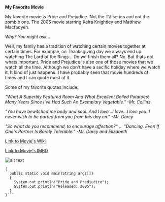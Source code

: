 **My Favorite Movie**


My favorite movie is Pride and Prejudice. Not the TV series and not the zombie one. The 2005 movie starring Keira Knightley and Matthew Macfadyen.


_Why? You might ask..._


Well, my family has a tradition of watching certain movies together at certain times. For example, on Thanksgiving day we always end up watching The Lord of the Rings... Do we finish them all? No. But thats not whats  important. Pride and Prejudice is also one of those movies that we watch all the time. Although we don't have a secific holiday where we watch it. It kind of just happens. I have probably seen that movie hundreds of times and I can quote most of it.

Some of my favorite quotes include:

_"What A Superbly Featured Room And What Excellent Boiled Potatoes! Many Years Since I've Had Such An Exemplary Vegetable." -Mr. Collins_

_"You have bewitched me body and soul. And I love...I love...I love you. I never wish to be parted from you from this day on." -Mr. Darcy_

_"So what do you recommend, to encourage affection?"_ ... _"Dancing. Even If One's Partner Is Barely Tolerable." -Mr. Darcy and Elizabeth_

[Link to Movie's Wiki](https://en.wikipedia.org/wiki/Pride_%26_Prejudice_(2005_film))


[Link to Movie's IMBD](https://www.imdb.com/title/tt0414387/)


![alt text](https://m.media-amazon.com/images/M/MV5BMTA1NDQ3NTcyOTNeQTJeQWpwZ15BbWU3MDA0MzA4MzE@._V1_.jpg)

```public class Movie
{
  public static void main(String args[])
  {
    System.out.println("Pride and Predjudice");
    System.out.println("Released: 2005");
  }
}```
